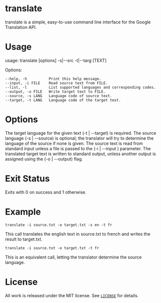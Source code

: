 # translate
translate is a simple, easy-to-use command line interface for the Google
Translation API.


Usage  
=====

usage:  translate [options] -s|--src <LANG> -t|--targ <LANG> [TEXT]

Options:

    --help, -h          Print this help message.
    --input, -i FILE    Read source text from FILE.
    --list, -l          List supported languages and corresponding codes.
    --output, -o FILE   Write target text to FILE.
    --source, -s LANG   Language code of source text.
    --target, -t LANG   Language code of the target text.


Options
=======

The target language for the given text (-t | --target) is required. The source language (-s | --source) is optional; the translator will try to determine the language of the source if none is given. The source text is read from
standard input unless a file is passed to the (-i | --input ) parameter.
The translated target text is written to standard output, unless another
output is assigned using the (-o | --output) flag.


Exit Status
===========

Exits with 0 on success and 1 otherwise.


Example
=======

    translate -i source.txt -o target.txt -s en -t fr

This call translates the english text in source.txt to french and writes
the result to target.txt.

    translate -i source.txt -o target.txt -t fr

This is an equivalent call, letting the translator determine the source
language.



License
=======

All work is released under the MIT license. See [`LICENSE`](../LICENSE.md) for details.
